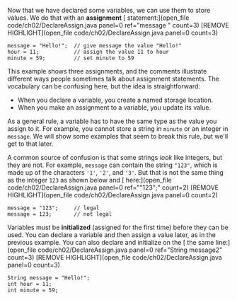 Now that we have declared some variables, we can use them to store values. We do that with an **assignment** [ statement:](open_file code/ch02/DeclareAssign.java panel=0 ref="message " count=3)
 [REMOVE HIGHLIGHT](open_file code/ch02/DeclareAssign.java panel=0 count=3)


```code
message = "Hello!";  // give message the value "Hello!"
hour = 11;           // assign the value 11 to hour
minute = 59;         // set minute to 59
```

This example shows three assignments, and the comments illustrate different ways people sometimes talk about assignment statements. The vocabulary can be confusing here, but the idea is straightforward:



* When you declare a variable, you create a named storage location.
* When you make an assignment to a variable, you update its value.



As a general rule, a variable has to have the same type as the value you assign to it. For example, you cannot store a string in `minute` or an integer in `message`. We will show some examples that seem to break this rule, but we'll get to that later.


A common source of confusion is that some strings *look* like integers, but they are not. For example, `message` can contain the string `"123"`, which is made up of the characters `'1'`, `'2'`, and `'3'`. But that is not the same thing as the integer ```123``` as shown below and [ here:](open_file code/ch02/DeclareAssign.java panel=0 ref=""123";" count=2)
 [REMOVE HIGHLIGHT](open_file code/ch02/DeclareAssign.java panel=0 count=2)


```code
message = "123";     // legal
message = 123;       // not legal
```


Variables must be **initialized** (assigned for the first time) before they can be used. You can declare a variable and then assign a value later, as in the previous example. You can also declare and initialize on the [ the same line:](open_file code/ch02/DeclareAssign.java panel=0 ref="String message2" count=3)
 [REMOVE HIGHLIGHT](open_file code/ch02/DeclareAssign.java panel=0 count=3)


```code
String message = "Hello!";
int hour = 11;
int minute = 59;
```